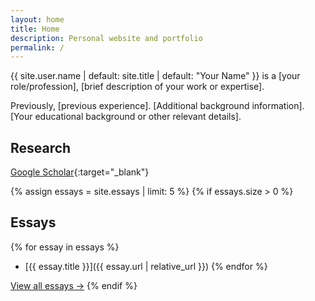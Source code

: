 ```yaml
---
layout: home
title: Home
description: Personal website and portfolio
permalink: /
---
```


{{ site.user.name | default: site.title | default: "Your Name" }} is a [your role/profession], [brief description of your work or expertise].

Previously, [previous experience]. [Additional background information].
[Your educational background or other relevant details].


## Research

[Google Scholar](https://scholar.google.com/citations?user=YOUR_GOOGLE_SCHOLAR_ID){:target="_blank"}


{% assign essays = site.essays | limit: 5 %}
{% if essays.size > 0 %}
## Essays

{% for essay in essays %}
* [{{ essay.title }}]({{ essay.url | relative_url }})
{% endfor %}

[View all essays →](/essays/)
{% endif %}
